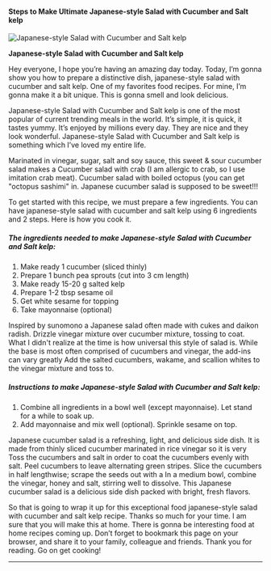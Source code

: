             

#### Steps to Make Ultimate Japanese-style Salad with Cucumber and Salt kelp

![Japanese-style Salad with Cucumber and Salt kelp](https://img-global.cpcdn.com/recipes/2455553_ca1b0e7d359b10e9/751x532cq70/japanese-style-salad-with-cucumber-and-salt-kelp-recipe-main-photo.jpg)

**Japanese-style Salad with Cucumber and Salt kelp**

Hey everyone, I hope you’re having an amazing day today. Today, I’m gonna show you how to prepare a distinctive dish, japanese-style salad with cucumber and salt kelp. One of my favorites food recipes. For mine, I’m gonna make it a bit unique. This is gonna smell and look delicious.

Japanese-style Salad with Cucumber and Salt kelp is one of the most popular of current trending meals in the world. It’s simple, it is quick, it tastes yummy. It’s enjoyed by millions every day. They are nice and they look wonderful. Japanese-style Salad with Cucumber and Salt kelp is something which I’ve loved my entire life.

Marinated in vinegar, sugar, salt and soy sauce, this sweet & sour cucumber salad makes a Cucumber salad with crab (I am allergic to crab, so I use imitation crab meat). Cucumber salad with boiled octopus (you can get "octopus sashimi" in. Japanese cucumber salad is supposed to be sweet!!!

To get started with this recipe, we must prepare a few ingredients. You can have japanese-style salad with cucumber and salt kelp using 6 ingredients and 2 steps. Here is how you cook it.

##### The ingredients needed to make Japanese-style Salad with Cucumber and Salt kelp:

1.  Make ready 1 cucumber (sliced thinly)
2.  Prepare 1 bunch pea sprouts (cut into 3 cm length)
3.  Make ready 15-20 g salted kelp
4.  Prepare 1-2 tbsp sesame oil
5.  Get white sesame for topping
6.  Take mayonnaise (optional)

Inspired by sunomono a Japanese salad often made with cukes and daikon radish. Drizzle vinegar mixture over cucumber mixture, tossing to coat. What I didn't realize at the time is how universal this style of salad is. While the base is most often comprised of cucumbers and vinegar, the add-ins can vary greatly Add the salted cucumbers, wakame, and scallion whites to the vinegar mixture and toss to.

##### Instructions to make Japanese-style Salad with Cucumber and Salt kelp:

1.  Combine all ingredients in a bowl well (except mayonnaise). Let stand for a while to soak up.
2.  Add mayonnaise and mix well (optional). Sprinkle sesame on top.

Japanese cucumber salad is a refreshing, light, and delicious side dish. It is made from thinly sliced cucumber marinated in rice vinegar so it is very Toss the cucumbers and salt in order to coat the cucumbers evenly with salt. Peel cucumbers to leave alternating green stripes. Slice the cucumbers in half lengthwise; scrape the seeds out with a In a medium bowl, combine the vinegar, honey and salt, stirring well to dissolve. This Japanese cucumber salad is a delicious side dish packed with bright, fresh flavors.

So that is going to wrap it up for this exceptional food japanese-style salad with cucumber and salt kelp recipe. Thanks so much for your time. I am sure that you will make this at home. There is gonna be interesting food at home recipes coming up. Don’t forget to bookmark this page on your browser, and share it to your family, colleague and friends. Thank you for reading. Go on get cooking!

* * *